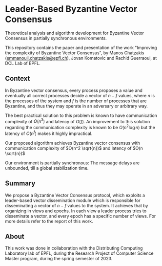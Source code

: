 # Leader-Based Byzantine Vector Consensus
Theoretical analysis and algorithm development for Byzantine Vector Consensus in partially synchronous environments.

This repository contains the paper and presentation of the work "Improving the complexity of Byzantine Vector Consensus", by Manos Chatzakis (emmanouil.chatzakis@epfl.ch), Jovan Komatovic and Rachid Guerraoui, at DCL Lab of EPFL.

## Context
In Byzantine vector consensus, every process proposes a value and eventually all correct processes decide a vector of $n-f$ values, where $n$ is the processes of the system and $f$ is the number of processes that are Byzantine, and thus they may operate in an adversary or arbitrary way. 

The best practical solution to this problem is known to have communication complexity of $O(n^3)$ and latency of $O(f)$. 
An improvement to this solution regarding the communication complexity is known to be $O(n^2 \log n)$ but the latency of $O(n^f)$ makes it highly impractical. 

Our proposed algorithm achieves Byzantine vector consensus with communication complexity of $O(n^2 \sqrt{n})$ and latency of $O(n \sqrt{n})$

Our environment is partially synchronous: The message delays are unbounded, till a global stabilization time. 

## Summary
We propose a Byzantine Vector Consensus protocol, which exploits a leader-based vector dissemination module which is responsible for disseminating a vector of $n-f$ values to the system. It achieves that by organizing in views and epochs. 
In each view a leader process tries to disseminate a vector, and every epoch has a specific number of views. For more details refer to the report of this work. 

## About
This work was done in collaboration with the Distributing Computing Laboratory lab of EPFL, during the Research Project of Computer Science Master program, during the spring semester of 2023. 

